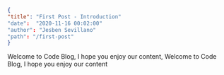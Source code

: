 ```json
{
"title": "First Post - Introduction"
"date":  "2020-11-16 00:02:00"
"author": "Jesben Sevillano"
"path": "/first-post"
}
```

Welcome to Code Blog, I hope you enjoy our content, Welcome to Code Blog, I hope you enjoy our content
